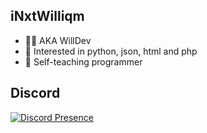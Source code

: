 ## iNxtWilliqm
- 👨‍💻 AKA WillDev
- 👀 Interested in python, json, html and php
- 💞️ Self-teaching programmer

## Discord
[![Discord Presence](https://lanyard-profile-readme.vercel.app/api/261860939467325441?theme=light&bg=b4a7d6&animated=false&hideDiscrim=true&borderRadius=30px&idleMessage=Do%20people%20actually%20read%20these)](https://discord.com/users/261860939467325441)
